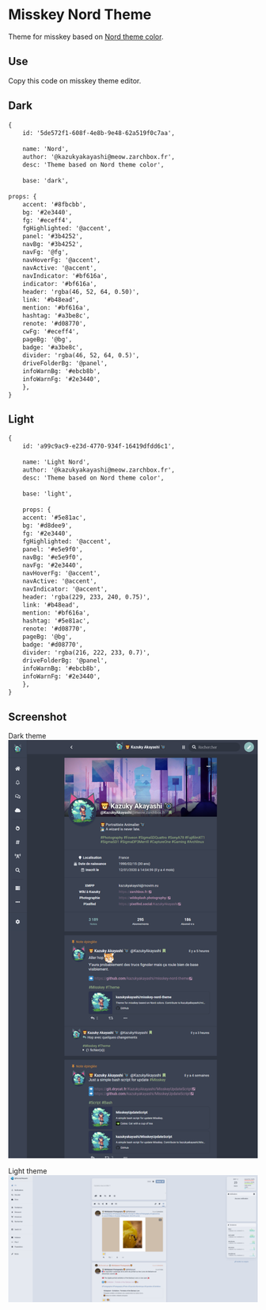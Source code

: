 # Misskey Nord Theme
Theme for misskey based on [Nord theme color](https://www.nordtheme.com/#palettes-modularity).

## Use
Copy this code on misskey theme editor.

## Dark

```
{
	id: '5de572f1-608f-4e8b-9e48-62a519f0c7aa',

	name: 'Nord',
	author: '@kazukyakayashi@meow.zarchbox.fr',
	desc: 'Theme based on Nord theme color',

	base: 'dark',

props: {
	accent: '#8fbcbb',
	bg: '#2e3440',
	fg: '#eceff4',
	fgHighlighted: '@accent',
	panel: '#3b4252',
	navBg: '#3b4252',
	navFg: '@fg',
	navHoverFg: '@accent',
	navActive: '@accent',
	navIndicator: '#bf616a',
	indicator: '#bf616a',
	header: 'rgba(46, 52, 64, 0.50)',
	link: '#b48ead',
	mention: '#bf616a',
	hashtag: '#a3be8c',
	renote: '#d08770',
	cwFg: '#eceff4',
	pageBg: '@bg',
	badge: '#a3be8c',
	divider: 'rgba(46, 52, 64, 0.5)',
	driveFolderBg: '@panel',
	infoWarnBg: '#ebcb8b',
	infoWarnFg: '#2e3440',
	},
}
```

## Light 

```
{
	id: 'a99c9ac9-e23d-4770-934f-16419dfdd6c1',

	name: 'Light Nord',
	author: '@kazukyakayashi@meow.zarchbox.fr',
	desc: 'Theme based on Nord theme color',

	base: 'light',

	props: {
	accent: '#5e81ac',
	bg: '#d8dee9',
	fg: '#2e3440',
	fgHighlighted: '@accent',
	panel: '#e5e9f0',
	navBg: '#e5e9f0',
	navFg: '#2e3440',
	navHoverFg: '@accent',
	navActive: '@accent',
	navIndicator: '@accent',
	header: 'rgba(229, 233, 240, 0.75)',
	link: '#b48ead',
	mention: '#bf616a',
	hashtag: '#5e81ac',
	renote: '#d08770',
	pageBg: '@bg',
	badge: '#d08770',
	divider: 'rgba(216, 222, 233, 0.7)',
	driveFolderBg: '@panel',
	infoWarnBg: '#ebcb8b',
	infoWarnFg: '#2e3440',
	},
}
```

## Screenshot

Dark theme
![Dark Nord theme](misskey-nord-theme.png)

Light theme
![Light Nord theme](nord-light.png)